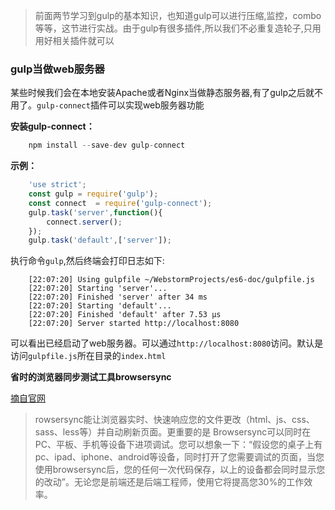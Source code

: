 >前面两节学习到gulp的基本知识，也知道gulp可以进行压缩,监控，combo等等，这节进行实战。由于gulp有很多插件,所以我们不必重复造轮子,只用用好相关插件就可以

### gulp当做web服务器

某些时候我们会在本地安装Apache或者Nginx当做静态服务器,有了gulp之后就不用了。`gulp-connect`插件可以实现web服务器功能

**安装gulp-connect：**

``` javascript
    npm install --save-dev gulp-connect
```

**示例：**

``` javascript
    'use strict';
    const gulp = require('gulp');
    const connect  = require('gulp-connect');
    gulp.task('server',function(){
        connect.server();
    });
    gulp.task('default',['server']);
```

执行命令`gulp`,然后终端会打印日志如下:

```
    [22:07:20] Using gulpfile ~/WebstormProjects/es6-doc/gulpfile.js
    [22:07:20] Starting 'server'...
    [22:07:20] Finished 'server' after 34 ms
    [22:07:20] Starting 'default'...
    [22:07:20] Finished 'default' after 7.53 μs
    [22:07:20] Server started http://localhost:8080
```

可以看出已经启动了web服务器。可以通过`http://localhost:8080`访问。默认是访问`gulpfile.js`所在目录的`index.html`

**省时的浏览器同步测试工具browsersync**

[摘自官网](http://www.browsersync.cn/)
>rowsersync能让浏览器实时、快速响应您的文件更改（html、js、css、sass、less等）并自动刷新页面。更重要的是 Browsersync可以同时在PC、平板、手机等设备下进项调试。您可以想象一下：“假设您的桌子上有pc、ipad、iphone、android等设备，同时打开了您需要调试的页面，当您使用browsersync后，您的任何一次代码保存，以上的设备都会同时显示您的改动”。无论您是前端还是后端工程师，使用它将提高您30%的工作效率。

